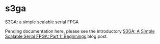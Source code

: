 # s3ga
S3GA: a simple scalable serial FPGA

Pending documentation here, please see the introductory
[S3GA: A Simple Scalable Serial FPGA: Part 1: Beginnings](http://fpga.org/2022/11/30/s3ga-part-1-beginnings/) blog post.

